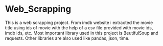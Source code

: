 # Web_Scrapping
This is a web scrapping project.
From imdb website i extracted the movie title using ids of movie with the help of a csv file provided with movie ids, imdb ids, etc.
Most important library used in this project is BeutifulSoup and requests.
Other libraries are also used like pandas, json, time.
